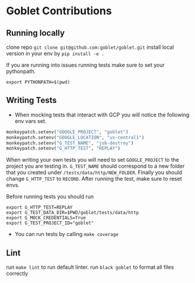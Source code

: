 # Goblet Contributions

## Running locally

clone repo `git clone git@github.com:goblet/goblet.git`
install local version in your env by `pip install -e .`


If you are running into issues running tests make sure to set your pythonpath. 

```export PYTHONPATH=$(pwd)```

## Writing Tests

* When mocking tests that interact with GCP you will notice the following env vars set. 

```python
monkeypatch.setenv("GOOGLE_PROJECT", "goblet")
monkeypatch.setenv("GOOGLE_LOCATION", "us-central1")
monkeypatch.setenv("G_TEST_NAME", "job-destroy")
monkeypatch.setenv("G_HTTP_TEST", "REPLAY")
```

When writing your own tests you will need to set `GOOGLE_PROJECT` to the project you are testing in. `G_TEST_NAME` should correspond to a new folder that you created under `/tests/data/http/NEW_FOLDER`. Finally you should change `G_HTTP_TEST` to `RECORD`. After running the test, make sure to reset envs.

Before running tests you should run 

```
export G_HTTP_TEST=REPLAY
export G_TEST_DATA_DIR=$PWD/goblet/tests/data/http
export G_MOCK_CREDENTIALS=True
export G_TEST_PROJECT_ID="goblet"
```

* You can run tests by calling `make coverage`

## Lint

run `make lint` to run default linter.
run `black goblet` to format all files correctly
